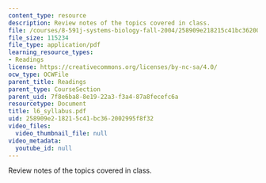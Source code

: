 ```yaml
---
content_type: resource
description: Review notes of the topics covered in class.
file: /courses/8-591j-systems-biology-fall-2004/258909e218215c41bc362002995f8f32_l6_syllabus.pdf
file_size: 115234
file_type: application/pdf
learning_resource_types:
- Readings
license: https://creativecommons.org/licenses/by-nc-sa/4.0/
ocw_type: OCWFile
parent_title: Readings
parent_type: CourseSection
parent_uid: 7f8e6ba8-8e19-22a3-f3a4-87a8fecefc6a
resourcetype: Document
title: l6_syllabus.pdf
uid: 258909e2-1821-5c41-bc36-2002995f8f32
video_files:
  video_thumbnail_file: null
video_metadata:
  youtube_id: null
---
```

Review notes of the topics covered in class.